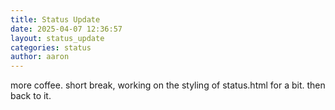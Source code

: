 ```yaml
---
title: Status Update
date: 2025-04-07 12:36:57 
layout: status_update
categories: status
author: aaron
---
```

more coffee. short break, working on the styling of status.html for a bit. then back to it. 
